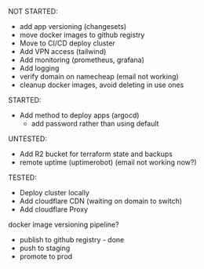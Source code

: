 NOT STARTED:
- add app versioning (changesets)
- move docker images to github registry
- Move to CI/CD deploy cluster
- Add VPN access (tailwind)
- Add monitoring (prometheus, grafana)
- Add logging
- verify domain on namecheap (email not working)
- cleanup docker images, avoid deleting in use ones

STARTED:
- Add method to deploy apps (argocd)
  - add password rather than using default


UNTESTED:
- Add R2 bucket for terraform state and backups
- remote uptime (uptimerobot) (email not working now?)

TESTED:
- Deploy cluster locally
- Add cloudflare CDN (waiting on domain to switch)
- Add cloudflare Proxy


docker image versioning pipeline?
- publish to github registry - done
- push to staging 
- promote to prod
